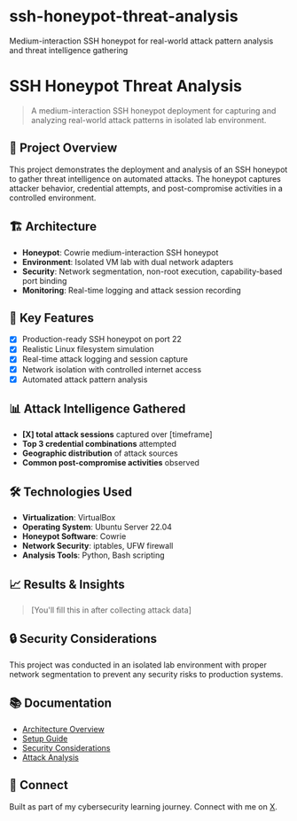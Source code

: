 # ssh-honeypot-threat-analysis
Medium-interaction SSH honeypot for real-world attack pattern analysis and threat intelligence gathering
# SSH Honeypot Threat Analysis

> A medium-interaction SSH honeypot deployment for capturing and analyzing real-world attack patterns in isolated lab environment.

## 🎯 Project Overview

This project demonstrates the deployment and analysis of an SSH honeypot to gather threat intelligence on automated attacks. The honeypot captures attacker behavior, credential attempts, and post-compromise activities in a controlled environment.

## 🏗️ Architecture

- **Honeypot**: Cowrie medium-interaction SSH honeypot
- **Environment**: Isolated VM lab with dual network adapters
- **Security**: Network segmentation, non-root execution, capability-based port binding
- **Monitoring**: Real-time logging and attack session recording

## 🚀 Key Features

- [x] Production-ready SSH honeypot on port 22
- [x] Realistic Linux filesystem simulation
- [x] Real-time attack logging and session capture
- [x] Network isolation with controlled internet access
- [x] Automated attack pattern analysis

## 📊 Attack Intelligence Gathered

- **[X] total attack sessions** captured over [timeframe]
- **Top 3 credential combinations** attempted
- **Geographic distribution** of attack sources
- **Common post-compromise activities** observed

## 🛠️ Technologies Used

- **Virtualization**: VirtualBox
- **Operating System**: Ubuntu Server 22.04
- **Honeypot Software**: Cowrie
- **Network Security**: iptables, UFW firewall
- **Analysis Tools**: Python, Bash scripting

## 📈 Results & Insights

> [You'll fill this in after collecting attack data]

## 🔒 Security Considerations

This project was conducted in an isolated lab environment with proper network segmentation to prevent any security risks to production systems.

## 📚 Documentation

- [Architecture Overview](docs/architecture.md)
- [Setup Guide](docs/setup-guide.md)
- [Security Considerations](docs/security-considerations.md)
- [Attack Analysis](docs/attack-analysis.md)

## 🤝 Connect

Built as part of my cybersecurity learning journey. Connect with me on [X](https://x.com/TOBIETOM).

